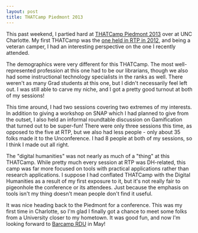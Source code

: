 ```yaml
---
layout: post
title: THATCamp Piedmont 2013
---
```


This past weekend, I partied hard at [THATCamp Piedmont 2013](http://piedmont2013.thatcamp.org/) over at UNC Charlotte. My first THATCamp was the [one held in RTP in 2012](http://rtp2012.thatcamp.org/), and being a veteran camper, I had an interesting perspective on the one I recently attended.

The demographics were very different for this THATCamp. The most well-represented profession at this one had to be our librarians, though we also had some instructional technology specialists in the ranks as well. There weren't as many Grad students at this one, but I didn't necessarily feel left out. I was still able to carve my niche, and I got a pretty good turnout at both of my sessions!

This time around, I had two sessions covering two extremes of my interests. In addition to giving a workshop on SNAP which I had planned to give from the outset, I also held an informal roundtable discussion on Gamification that turned out to be super-fun! There were only three sessions this time, as opposed to the five at RTP, but we also had less people - only about 35 folks made it to the Unconference. I had 8 people at both of my sessions, so I think I made out all right.

The "digital humanities" was not nearly as much of a "thing" at this THATCamp. While pretty much every session at RTP was DH-related, this camp was far more focused on tools with practical applications rather than research applications. I suppose I had conflated THATCamp with the Digital Humanities as a result of my first exposure to it, but it's not really fair to pigeonhole the conference or its attendees. Just because the emphasis on tools isn't my thing doesn't mean people don't find it useful.

It was nice heading back to the Piedmont for a conference. This was my first time in Charlotte, so I'm glad I finally got a chance to meet some folks from a University closer to my hometown. It was good fun, and now I'm looking forward to [Barcamp RDU](http://trilug.org/barcamp/) in May!
